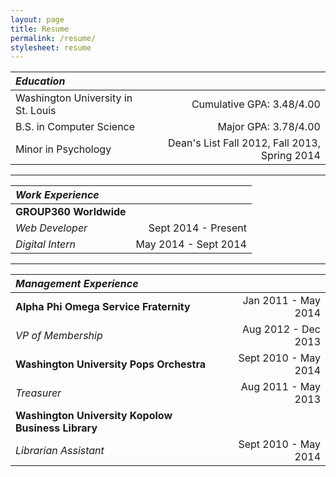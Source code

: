```yaml
---
layout: page
title: Resume
permalink: /resume/
stylesheet: resume
---
```


| _**Education**_                                       |                                               |
| :---------------------------------------------------- | --------------------------------------------: |
| Washington University in St. Louis                    | Cumulative GPA: 3.48/4.00                     |
| B.S. in Computer Science                              | Major GPA: 3.78/4.00                          |
| Minor in Psychology                                   | Dean's List Fall 2012, Fall 2013, Spring 2014 |

--------------------------------------------------------------------------------------------------------

| _**Work Experience**_                                 |                                               |
| :---------------------------------------------------- | --------------------------------------------: |
| **GROUP360 Worldwide**                                |                                               |
| _Web Developer_                                       | Sept 2014 - Present                           |
| _Digital Intern_                                      | May 2014 - Sept 2014                          |

--------------------------------------------------------------------------------------------------------

| _**Management Experience**_                           |                                               |
| :---------------------------------------------------- | --------------------------------------------: |
| **Alpha Phi Omega Service Fraternity**                | Jan 2011 - May 2014                           |
| _VP of Membership_                                    | Aug 2012 - Dec 2013                           |
| **Washington University Pops Orchestra**              | Sept 2010 - May 2014                          |
| _Treasurer_                                           | Aug 2011 - May 2013                           |
| **Washington University Kopolow Business Library**    |                                               |
| _Librarian Assistant_                                 | Sept 2010 - May 2014                          |